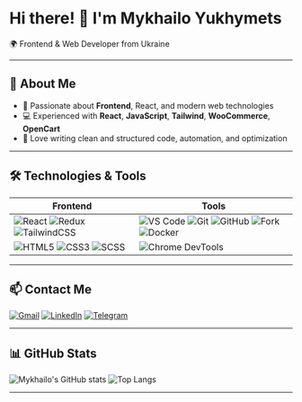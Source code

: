# Hi there! 👋 I'm Mykhailo Yukhymets

🌍 Frontend & Web Developer from Ukraine

---

## 🔹 About Me
- 🎯 Passionate about **Frontend**, React, and modern web technologies  
- 💻 Experienced with **React**, **JavaScript**, **Tailwind**, **WooCommerce**, **OpenCart**  
- 📝 Love writing clean and structured code, automation, and optimization  

---

## 🛠 Technologies & Tools

| Frontend | Tools |
|----------|-------|
| ![React](https://img.shields.io/badge/React-61DAFB?logo=react&logoColor=white) ![Redux](https://img.shields.io/badge/Redux-764ABC?logo=redux&logoColor=white) ![TailwindCSS](https://img.shields.io/badge/TailwindCSS-38B2AC?logo=tailwind-css&logoColor=white) | ![VS Code](https://img.shields.io/badge/VSCode-007ACC?logo=visual-studio-code&logoColor=white) ![Git](https://img.shields.io/badge/Git-F05032?logo=git&logoColor=white) ![GitHub](https://img.shields.io/badge/GitHub-181717?logo=github&logoColor=white) ![Fork](https://img.shields.io/badge/Fork-0D1117?logo=git&logoColor=white) ![Docker](https://img.shields.io/badge/Docker-2496ED?logo=docker&logoColor=white) |
| ![HTML5](https://img.shields.io/badge/HTML5-E34F26?logo=html5&logoColor=white) ![CSS3](https://img.shields.io/badge/CSS3-1572B6?logo=css3&logoColor=white) ![SCSS](https://img.shields.io/badge/SCSS-CD6799?logo=sass&logoColor=white) | ![Chrome DevTools](https://img.shields.io/badge/Chrome%20DevTools-F14E32?logo=google-chrome&logoColor=white)

---

## 📫 Contact Me
[![Gmail](https://img.shields.io/badge/Gmail-banyfmb@gmail.com-c14438?logo=gmail&logoColor=white)](mailto:banyfmb@gmail.com)
[![LinkedIn](https://img.shields.io/badge/LinkedIn-MykhailoYukhymets-0A66C2?logo=linkedin&logoColor=white)](https://www.linkedin.com/in/mykhailo-yukhymets-0ab218225?utm_source=share&utm_campaign=share_via&utm_content=profile&utm_medium=ios_app)
[![Telegram](https://img.shields.io/badge/Telegram-@BanyMUV-0088cc?logo=telegram&logoColor=white)](https://t.me/BanyMUV)

---

## 📊 GitHub Stats
<img src="https://github-readme-stats.vercel.app/api?username=MykhailoYukhymets&show_icons=true&theme=cobalt" alt="Mykhailo's GitHub stats" />
<img src="https://github-readme-stats.vercel.app/api/top-langs/?username=MykhailoYukhymets&layout=compact" alt="Top Langs" />

---
